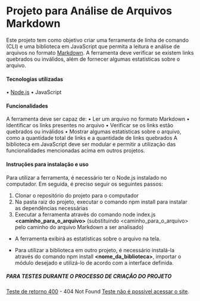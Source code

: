 # Projeto para Análise de Arquivos Markdown
Este projeto tem como objetivo criar uma ferramenta de linha de comando (CLI) e uma biblioteca em JavaScript que permita a leitura e análise de arquivos no formato [Markdown](https://pt.wikipedia.org/wiki/Markdown). A ferramenta deve verificar se existem links quebrados ou inválidos, além de fornecer algumas estatísticas sobre o arquivo.

#### Tecnologias utilizadas
•	[Node.js](https://nodejs.org/pt-br/)
•	JavaScript
#### Funcionalidades
A ferramenta deve ser capaz de:
•	Ler um arquivo no formato Markdown
•	Identificar os links presentes no arquivo
•	Verificar se os links estão quebrados ou inválidos
•	Mostrar algumas estatísticas sobre o arquivo, como a quantidade total de links e a quantidade de links quebrados
A biblioteca em JavaScript deve ser modular e permitir a utilização das funcionalidades mencionadas acima em outros projetos.
#### Instruções para instalação e uso
Para utilizar a ferramenta, é necessário ter o Node.js instalado no computador. Em seguida, é preciso seguir os seguintes passos:
1.	Clonar o repositório do projeto para o computador
2.	Na pasta raiz do projeto, executar o comando npm install para instalar as dependências necessárias
3.	Executar a ferramenta através do comando node index.js **<caminho_para_o_arquivo>** (substituindo <caminho_para_o_arquivo> pelo caminho do arquivo Markdown a ser analisado)

* A ferramenta exibirá as estatísticas sobre o arquivo na tela.

* Para utilizar a biblioteca em outro projeto, é necessário instalá-la através do comando npm install **<nome_da_biblioteca>**, importar o módulo desejado e utilizá-lo de acordo com a interface definida.


##### PARA TESTES DURANTE O PROCESSO DE CRIAÇÃO DO PROJETO
[Teste de retorno 400](https://google.com.br/uahsduahskd) - 404 Not Found
[Teste não é possivel acessar o site](http://paoladev.com.br/). 